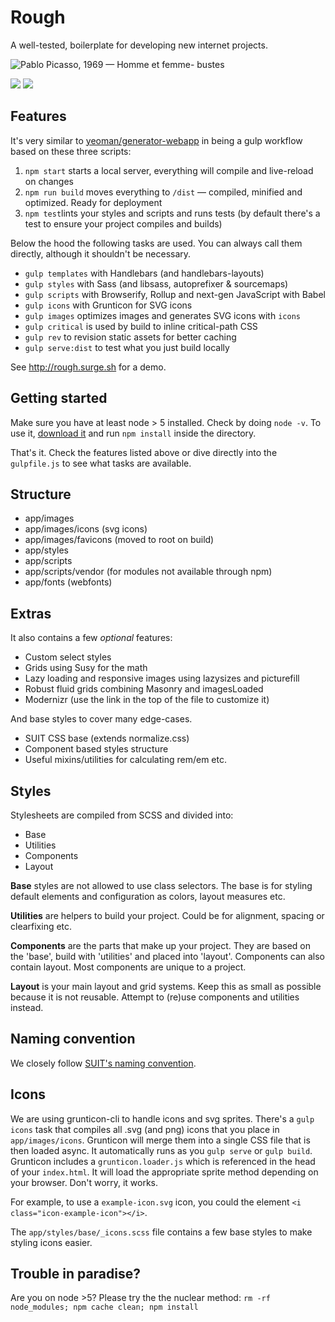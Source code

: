 # Rough

A well-tested, boilerplate for developing new internet projects.

![Pablo Picasso, 1969 — Homme et femme- bustes](http://i.imgur.com/nSxXkO5.jpg)

 

![](https://travis-ci.org/oskarrough/rough.svg) ![](https://david-dm.org/oskarrough/rough.svg)

## Features

It's very similar to [yeoman/generator-webapp](https://github.com/yeoman/generator-webapp) in being a gulp workflow based on these three scripts:

1. `npm start` starts a local server, everything will compile and live-reload on changes
2. `npm run build` moves everything to `/dist` — compiled, minified and optimized. Ready for deployment
3. `npm test`lints your styles and scripts and runs tests (by default there's a test to ensure your project compiles and builds)

Below the hood the following tasks are used. You can always call them directly, although it shouldn't be necessary.

- `gulp templates` with Handlebars (and handlebars-layouts)
- `gulp styles` with Sass (and libsass, autoprefixer & sourcemaps)
- `gulp scripts` with Browserify, Rollup and next-gen JavaScript with Babel
- `gulp icons` with Grunticon for SVG icons
- `gulp images` optimizes images and generates SVG icons with `icons`
- `gulp critical` is used by build to inline critical-path CSS
- `gulp rev` to revision static assets for better caching
- `gulp serve:dist` to test what you just build locally

See http://rough.surge.sh for a demo.

## Getting started

Make sure you have at least node > 5 installed. Check by doing `node -v`. To use it, [download it](https://github.com/oskarrough/rough/archive/master.zip) and run `npm install` inside the directory.

That's it. Check the features listed above or dive directly into the `gulpfile.js` to see what tasks are available.

## Structure

- app/images
- app/images/icons (svg icons)
- app/images/favicons (moved to root on build)
- app/styles
- app/scripts
- app/scripts/vendor (for modules not available through npm)
- app/fonts (webfonts)

## Extras

It also contains a few *optional* features:

- Custom select styles
- Grids using Susy for the math
- Lazy loading and responsive images using lazysizes and picturefill
- Robust fluid grids combining Masonry and imagesLoaded
- Modernizr (use the link in the top of the file to customize it)

And base styles to cover many edge-cases.

- SUIT CSS base (extends normalize.css)
- Component based styles structure
- Useful mixins/utilities for calculating rem/em etc.

## Styles

Stylesheets are compiled from SCSS and divided into:

- Base
- Utilities
- Components
- Layout

**Base** styles are not allowed to use class selectors. The base is for styling default elements and configuration as colors, layout measures etc.

**Utilities** are helpers to build your project. Could be for alignment, spacing or clearfixing etc.

**Components** are the parts that make up your project. They are based on the 'base', build with 'utilities' and placed into 'layout'. Components can also contain layout. Most components are unique to a project.

**Layout** is your main layout and grid systems. Keep this as small as possible because it is not reusable. Attempt to (re)use components and utilities instead.

## Naming convention

We closely follow [SUIT's naming convention](https://github.com/suitcss/suit/blob/master/doc/naming-conventions.md).

## Icons

We are using grunticon-cli to handle icons and svg sprites. There's a `gulp icons` task that compiles all .svg (and png) icons that you place in `app/images/icons`. Grunticon will merge them into a single CSS file that is then loaded async. It automatically runs as you  `gulp serve` or `gulp build`. Grunticon includes a `grunticon.loader.js` which is referenced in the head of your `index.html`. It will load the appropriate sprite method depending on your browser. Don't worry, it works.

For example, to use a `example-icon.svg` icon, you could the element `<i class="icon-example-icon"></i>`.

The `app/styles/base/_icons.scss` file contains a few base styles to make styling icons easier.

## Trouble in paradise?

Are you on node >5? Please try the the nuclear method: `rm -rf node_modules; npm cache clean; npm install`
